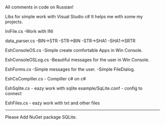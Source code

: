 All comments in code on Russian!

Libs for simple work with Visual Studio c# It helps me with some my projects.

IniFile.cs -Work with INI

data_parser.cs -BIN->STR -STR->BIN -STR->SHA1 -SHA1->SRTR

EshConsoleOS.cs -Simple create comfortable Apps in Win Console.

EshConsoleOSLog.cs -Beautiful messages for the user in Win Console.

EshForms.cs -Simple messages for the user. -Simple FileDialog.

EshCsCompiller.cs - Compiller c# on c#

EshSqlite.cs - eazy work with sqlite
example/SqLite.conf - config to connect

EshFiles.cs - eazy work with txt and other files

***********************************************************************************
Please Add NuGet package SQLite.